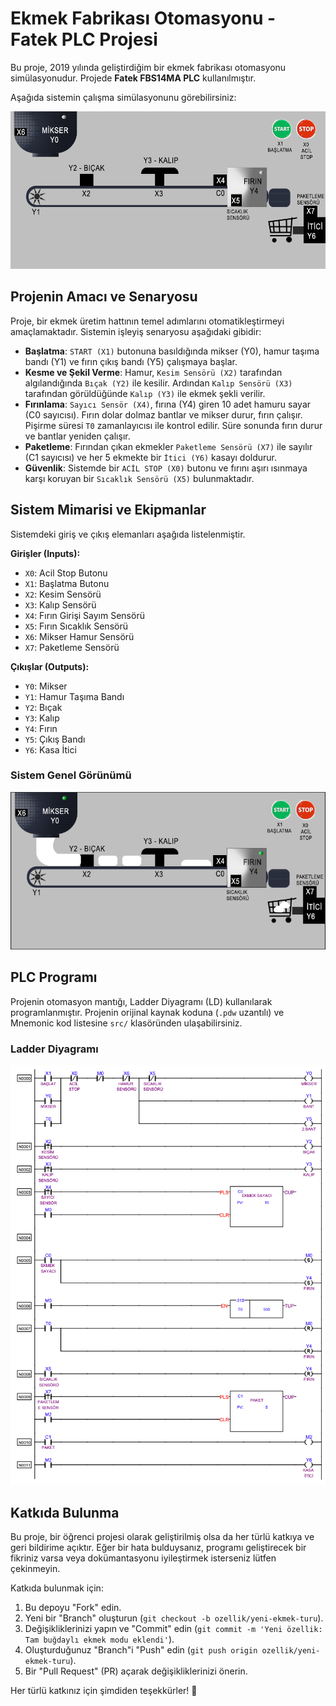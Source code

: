# Ekmek Fabrikası Otomasyonu - Fatek PLC Projesi

Bu proje, 2019 yılında geliştirdiğim bir ekmek fabrikası otomasyonu simülasyonudur. Projede **Fatek FBS14MA PLC** kullanılmıştır.

Aşağıda sistemin çalışma simülasyonunu görebilirsiniz:

![Sistem Simülasyonu](img/simulation.gif)

## Projenin Amacı ve Senaryosu

Proje, bir ekmek üretim hattının temel adımlarını otomatikleştirmeyi amaçlamaktadır. Sistemin işleyiş senaryosu aşağıdaki gibidir:

* **Başlatma**: `START (X1)` butonuna basıldığında mikser (Y0), hamur taşıma bandı (Y1) ve fırın çıkış bandı (Y5) çalışmaya başlar.
* **Kesme ve Şekil Verme**: Hamur, `Kesim Sensörü (X2)` tarafından algılandığında `Bıçak (Y2)` ile kesilir. Ardından `Kalıp Sensörü (X3)` tarafından görüldüğünde `Kalıp (Y3)` ile ekmek şekli verilir.
* **Fırınlama**: `Sayıcı Sensör (X4)`, fırına (Y4) giren 10 adet hamuru sayar (C0 sayıcısı). Fırın dolar dolmaz bantlar ve mikser durur, fırın çalışır. Pişirme süresi `T0` zamanlayıcısı ile kontrol edilir. Süre sonunda fırın durur ve bantlar yeniden çalışır.
* **Paketleme**: Fırından çıkan ekmekler `Paketleme Sensörü (X7)` ile sayılır (C1 sayıcısı) ve her 5 ekmekte bir `İtici (Y6)` kasayı doldurur.
* **Güvenlik**: Sistemde bir `ACİL STOP (X0)` butonu ve fırını aşırı ısınmaya karşı koruyan bir `Sıcaklık Sensörü (X5)` bulunmaktadır.

## Sistem Mimarisi ve Ekipmanlar

Sistemdeki giriş ve çıkış elemanları aşağıda listelenmiştir.

**Girişler (Inputs):**
* `X0`: Acil Stop Butonu
* `X1`: Başlatma Butonu
* `X2`: Kesim Sensörü
* `X3`: Kalıp Sensörü
* `X4`: Fırın Girişi Sayım Sensörü
* `X5`: Fırın Sıcaklık Sensörü
* `X6`: Mikser Hamur Sensörü
* `X7`: Paketleme Sensörü

**Çıkışlar (Outputs):**
* `Y0`: Mikser
* `Y1`: Hamur Taşıma Bandı
* `Y2`: Bıçak
* `Y3`: Kalıp
* `Y4`: Fırın
* `Y5`: Çıkış Bandı
* `Y6`: Kasa İtici

### Sistem Genel Görünümü
![Sistem Genel Görünümü](img/system-overview.png)

## PLC Programı

Projenin otomasyon mantığı, Ladder Diyagramı (LD) kullanılarak programlanmıştır. Projenin orijinal kaynak koduna (`.pdw` uzantılı) ve Mnemonic kod listesine `src/` klasöründen ulaşabilirsiniz.

### Ladder Diyagramı
![Ladder Diyagramı](img/ladder-diagram.png)

## Katkıda Bulunma

Bu proje, bir öğrenci projesi olarak geliştirilmiş olsa da her türlü katkıya ve geri bildirime açıktır. Eğer bir hata bulduysanız, programı geliştirecek bir fikriniz varsa veya dokümantasyonu iyileştirmek isterseniz lütfen çekinmeyin.

Katkıda bulunmak için:

1.  Bu depoyu "Fork" edin.
2.  Yeni bir "Branch" oluşturun (`git checkout -b ozellik/yeni-ekmek-turu`).
3.  Değişikliklerinizi yapın ve "Commit" edin (`git commit -m 'Yeni özellik: Tam buğdaylı ekmek modu eklendi'`).
4.  Oluşturduğunuz "Branch"i "Push" edin (`git push origin ozellik/yeni-ekmek-turu`).
5.  Bir "Pull Request" (PR) açarak değişikliklerinizi önerin.

Her türlü katkınız için şimdiden teşekkürler! 🥐